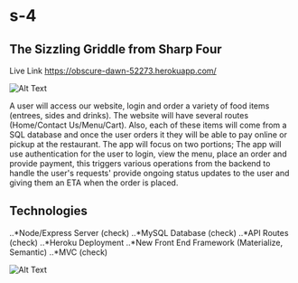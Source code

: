 # s-4

## The Sizzling Griddle from Sharp Four

Live Link https://obscure-dawn-52273.herokuapp.com/

![Alt Text](https://media.giphy.com/media/xUA7b6kzzYVKmcqZfW/giphy.gif)

A user will access our website, login and order a variety of food items (entrees, sides and drinks). The website will have several routes (Home/Contact Us/Menu/Cart). Also, each of these items will come from a SQL database and once the user orders it they will be able to pay online or pickup at the restaurant. The app will focus on two portions; The app will use authentication for the user to login, view the menu, place an order and provide payment, this triggers various operations from the backend to handle the user's requests' provide ongoing status updates to the user and giving them an ETA when the order is placed. 


## Technologies
..*Node/Express Server (check)
..*MySQL Database (check)
..*API Routes (check)
..*Heroku Deployment
..*New Front End Framework (Materialize, Semantic)
..*MVC (check)

![Alt Text](https://media.giphy.com/media/lmBV7ec6jRIPK/giphy.gif)
